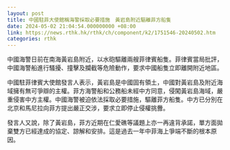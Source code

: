 ```yaml
---
layout: post
title: 中國駐菲大使館稱海警採取必要措施　黃岩島附近驅離菲方船隻
date: 2024-05-02 21:04:54.000000000 +08:00
link: https://news.rthk.hk/rthk/ch/component/k2/1751546-20240502.htm
categories: rthk
---
```


中國海警日前在南海黃岩島附近，以水砲驅離兩艘菲律賓船隻。菲律賓當局批評，中國海警船進行騷擾、撞擊及攔截等危險動作，要求中國船隻立即離開附近地區。

中國駐菲律賓大使館發言人表示，黃岩島是中國固有領土，中國對黃岩島及附近海域擁有無可爭辯的主權。菲方海警船和公務船未經中方同意，侵闖黃岩島海域，嚴重侵害中方主權。中國海警被迫依法採取必要措施，驅離菲方船隻。中方已分別在北京和馬尼拉向菲方提出嚴正交涉，要求立即停止侵權挑釁。

發言人又說，除了黃岩島，菲方近期在仁愛礁等議題上亦一再違背承諾，單方面拋棄雙方已經達成的協定、諒解和安排。這是過去一年中菲海上爭端不斷的根本原因。
